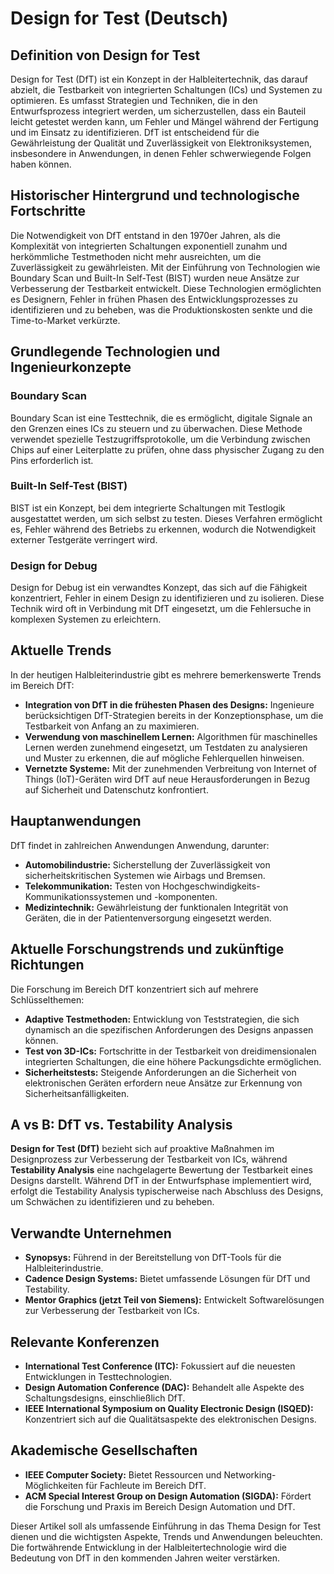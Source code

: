 # Design for Test (Deutsch)

## Definition von Design for Test

Design for Test (DfT) ist ein Konzept in der Halbleitertechnik, das darauf abzielt, die Testbarkeit von integrierten Schaltungen (ICs) und Systemen zu optimieren. Es umfasst Strategien und Techniken, die in den Entwurfsprozess integriert werden, um sicherzustellen, dass ein Bauteil leicht getestet werden kann, um Fehler und Mängel während der Fertigung und im Einsatz zu identifizieren. DfT ist entscheidend für die Gewährleistung der Qualität und Zuverlässigkeit von Elektroniksystemen, insbesondere in Anwendungen, in denen Fehler schwerwiegende Folgen haben können.

## Historischer Hintergrund und technologische Fortschritte

Die Notwendigkeit von DfT entstand in den 1970er Jahren, als die Komplexität von integrierten Schaltungen exponentiell zunahm und herkömmliche Testmethoden nicht mehr ausreichten, um die Zuverlässigkeit zu gewährleisten. Mit der Einführung von Technologien wie Boundary Scan und Built-In Self-Test (BIST) wurden neue Ansätze zur Verbesserung der Testbarkeit entwickelt. Diese Technologien ermöglichten es Designern, Fehler in frühen Phasen des Entwicklungsprozesses zu identifizieren und zu beheben, was die Produktionskosten senkte und die Time-to-Market verkürzte.

## Grundlegende Technologien und Ingenieurkonzepte

### Boundary Scan

Boundary Scan ist eine Testtechnik, die es ermöglicht, digitale Signale an den Grenzen eines ICs zu steuern und zu überwachen. Diese Methode verwendet spezielle Testzugriffsprotokolle, um die Verbindung zwischen Chips auf einer Leiterplatte zu prüfen, ohne dass physischer Zugang zu den Pins erforderlich ist.

### Built-In Self-Test (BIST)

BIST ist ein Konzept, bei dem integrierte Schaltungen mit Testlogik ausgestattet werden, um sich selbst zu testen. Dieses Verfahren ermöglicht es, Fehler während des Betriebs zu erkennen, wodurch die Notwendigkeit externer Testgeräte verringert wird.

### Design for Debug

Design for Debug ist ein verwandtes Konzept, das sich auf die Fähigkeit konzentriert, Fehler in einem Design zu identifizieren und zu isolieren. Diese Technik wird oft in Verbindung mit DfT eingesetzt, um die Fehlersuche in komplexen Systemen zu erleichtern.

## Aktuelle Trends

In der heutigen Halbleiterindustrie gibt es mehrere bemerkenswerte Trends im Bereich DfT:

- **Integration von DfT in die frühesten Phasen des Designs:** Ingenieure berücksichtigen DfT-Strategien bereits in der Konzeptionsphase, um die Testbarkeit von Anfang an zu maximieren.
- **Verwendung von maschinellem Lernen:** Algorithmen für maschinelles Lernen werden zunehmend eingesetzt, um Testdaten zu analysieren und Muster zu erkennen, die auf mögliche Fehlerquellen hinweisen.
- **Vernetzte Systeme:** Mit der zunehmenden Verbreitung von Internet of Things (IoT)-Geräten wird DfT auf neue Herausforderungen in Bezug auf Sicherheit und Datenschutz konfrontiert.

## Hauptanwendungen

DfT findet in zahlreichen Anwendungen Anwendung, darunter:

- **Automobilindustrie:** Sicherstellung der Zuverlässigkeit von sicherheitskritischen Systemen wie Airbags und Bremsen.
- **Telekommunikation:** Testen von Hochgeschwindigkeits-Kommunikationssystemen und -komponenten.
- **Medizintechnik:** Gewährleistung der funktionalen Integrität von Geräten, die in der Patientenversorgung eingesetzt werden.

## Aktuelle Forschungstrends und zukünftige Richtungen

Die Forschung im Bereich DfT konzentriert sich auf mehrere Schlüsselthemen:

- **Adaptive Testmethoden:** Entwicklung von Teststrategien, die sich dynamisch an die spezifischen Anforderungen des Designs anpassen können.
- **Test von 3D-ICs:** Fortschritte in der Testbarkeit von dreidimensionalen integrierten Schaltungen, die eine höhere Packungsdichte ermöglichen.
- **Sicherheitstests:** Steigende Anforderungen an die Sicherheit von elektronischen Geräten erfordern neue Ansätze zur Erkennung von Sicherheitsanfälligkeiten.

## A vs B: DfT vs. Testability Analysis

**Design for Test (DfT)** bezieht sich auf proaktive Maßnahmen im Designprozess zur Verbesserung der Testbarkeit von ICs, während **Testability Analysis** eine nachgelagerte Bewertung der Testbarkeit eines Designs darstellt. Während DfT in der Entwurfsphase implementiert wird, erfolgt die Testability Analysis typischerweise nach Abschluss des Designs, um Schwächen zu identifizieren und zu beheben.

## Verwandte Unternehmen

- **Synopsys:** Führend in der Bereitstellung von DfT-Tools für die Halbleiterindustrie.
- **Cadence Design Systems:** Bietet umfassende Lösungen für DfT und Testability.
- **Mentor Graphics (jetzt Teil von Siemens):** Entwickelt Softwarelösungen zur Verbesserung der Testbarkeit von ICs.

## Relevante Konferenzen

- **International Test Conference (ITC):** Fokussiert auf die neuesten Entwicklungen in Testtechnologien.
- **Design Automation Conference (DAC):** Behandelt alle Aspekte des Schaltungsdesigns, einschließlich DfT.
- **IEEE International Symposium on Quality Electronic Design (ISQED):** Konzentriert sich auf die Qualitätsaspekte des elektronischen Designs.

## Akademische Gesellschaften

- **IEEE Computer Society:** Bietet Ressourcen und Networking-Möglichkeiten für Fachleute im Bereich DfT.
- **ACM Special Interest Group on Design Automation (SIGDA):** Fördert die Forschung und Praxis im Bereich Design Automation und DfT.

Dieser Artikel soll als umfassende Einführung in das Thema Design for Test dienen und die wichtigsten Aspekte, Trends und Anwendungen beleuchten. Die fortwährende Entwicklung in der Halbleitertechnologie wird die Bedeutung von DfT in den kommenden Jahren weiter verstärken.